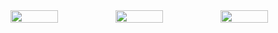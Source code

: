<div style="display: flex; justify-content: space-between;">
    <img src="https://github-readme-stats.vercel.app/api?username=kauanr0d&show_icons=true&theme=dark" width="45%" />
    <img src="https://github-readme-stats.vercel.app/api/top-langs/?username=kauanr0d" width="45%" />
    <img src="https://github-readme-stats.vercel.app/api/top-langs/?username=kauanr0d&layout=compact" width="45%" />
</div>
